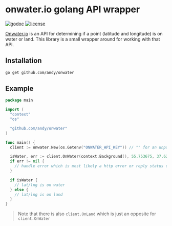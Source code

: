 # onwater.io golang API wrapper

[![godoc](http://img.shields.io/badge/godoc-reference-blue.svg?style=flat)](https://godoc.org/github.com/andy/onwater) [![license](http://img.shields.io/badge/license-MIT-red.svg?style=flat)](https://raw.githubusercontent.com/andy/onwater/master/LICENSE)

[Onwater.io](https://onwater.io) is an API for determining if a point (latitude and longitude) is on water or land. This library is a small wrapper around for working with that API.

## Installation

```bash
go get github.com/andy/onwater
```

## Example

```go
package main

import (
  "context"
  "os"

  "github.com/andy/onwater"
)

func main() {
  client := onwater.New(os.Getenv("ONWATER_API_KEY")) // "" for an unpaid API Key with rate limits

  isWater, err := client.OnWater(context.Background(), 55.753675, 37.621339)
  if err != nil {
    // handle error which is most likely a http error or reply status code was not 200
  }

  if isWater {
    // lat/lng is on water
  } else {
    // lat/lng is on land
  }
}
```

> Note that there is also `client.OnLand` which is just an opposite for `client.OnWater`
